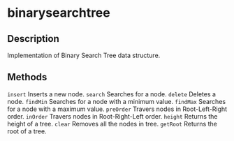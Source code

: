 # binarysearchtree

## Description
Implementation of Binary Search Tree data structure.

## Methods
`insert` Inserts a new node.
`search` Searches for a node.
`delete` Deletes a node.
`findMin` Searches for a node with a minimum value.
`findMax` Searches for a node with a maximum value.
`preOrder` Travers nodes in Root-Left-Right order.
`inOrder` Travers nodes in Root-Right-Left order.
`height` Returns the height of a tree.
`clear` Removes all the nodes in tree.
`getRoot` Returns the root of a tree.
